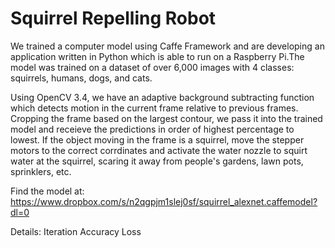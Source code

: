 # Squirrel Repelling Robot
We trained a computer model using Caffe Framework and are developing an application written in Python which is able to run on 
a Raspberry Pi.The model was trained on a dataset of over 6,000 images with 4 classes: squirrels, humans, dogs, and cats.

Using OpenCV 3.4, we have an adaptive background subtracting function which detects motion in the current frame relative to 
previous frames. Cropping the frame based on the largest contour, we pass it into the trained model and receieve the 
predictions in order of highest percentage to lowest. If the object moving in the frame is a squirrel, move the stepper motors 
to the correct corrdinates and activate the water nozzle to squirt water at the squirrel, scaring it away from people's gardens,
lawn pots, sprinklers, etc.

Find the model at: https://www.dropbox.com/s/n2qgpjm1slej0sf/squirrel_alexnet.caffemodel?dl=0

Details:
  Iteration
  Accuracy
  Loss
